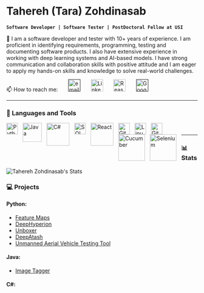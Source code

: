 # Tahereh (Tara) Zohdinasab

**`Software Developer | Software Tester | PostDoctoral Fellow at USI `**

🔭 I am a software developer and tester with 10+ years of experience. I am proficient in identifying requirements, programming, testing and documenting software products. I also have extensive experience in working with deep learning systems and AI-based models. I have strong communication and collaboration skills with positive attitude and I am eager to apply my hands-on skills and knowledge to solve real-world challenges.

📫 How to reach me:
&#8287;&#8287;&#8287;&#8287;&#8287;
<a href=""><img width="32px" alt="email" title="Email" src="https://imaginethatcreative.net/blog/wp-content/uploads/2023/06/2250206.png"/></a>
&#8287;&#8287;&#8287;&#8287;&#8287;
<a href="[https://www.linkedin.com/in/tahereh/](https://ch.linkedin.com/in/tahereh-zohdinasab-8458b191)"><img width="32px" alt="LinkedIn" title="LinkedIn" src="https://cdn.jsdelivr.net/gh/devicons/devicon@latest/icons/linkedin/linkedin-original.svg"/></a>
&#8287;&#8287;&#8287;&#8287;&#8287;
<a href="https://www.researchgate.net/profile/Tahereh_Zohdinasab"><img width="32px" alt="ReaserchGate" title="ReaserchGate" src="https://i.imgur.com/rAaUU6y.png"/></a>
&#8287;&#8287;&#8287;&#8287;&#8287;
<a href=""><img width="32px" alt="Google Scholar" title="Google Scholar" src="https://user-images.githubusercontent.com/66117993/96351906-8c452000-1084-11eb-926f-6536bd0c6d57.png"/></a>

---

### 🧰 Languages and Tools

<img align="left" alt="Python" title="Python" width="30px" style="padding-right:10px;" src="https://cdn.jsdelivr.net/gh/devicons/devicon/icons/python/python-plain.svg" />
<img align="left" alt="Java" title="Java" width="50px" style="padding-right:10px;" src="https://logowik.com/content/uploads/images/731_java.jpg" />
<img align="left" alt="C#" title="C#" width="60px" style="padding-right:10px;" src="https://www.codeguru.com/wp-content/uploads/2021/08/C-Sharp-Tutorials-696x392.png.webp" />
<img align="left" alt="SQL" title="SQL" width="30px" style="padding-right:10px;" src="https://e7.pngegg.com/pngimages/170/924/png-clipart-microsoft-sql-server-microsoft-azure-sql-database-microsoft-text-logo-thumbnail.png" />
<img align="left" alt="React" title="React" width="60px" style="padding-right:10px;" src="https://onextrapixel.com/wp-content/uploads/2016/04/reactjs-thumb.jpg" />
<img align="left" alt="Git" title="Git" width="30px" style="padding-right:10px;" src="https://cdn.jsdelivr.net/gh/devicons/devicon/icons/git/git-original.svg" />
<img align="left" alt="Linux" title="Linux" width="30px" style="padding-right:10px;" src="https://cdn.jsdelivr.net/gh/devicons/devicon/icons/linux/linux-original.svg" />
<img align="left" alt="GitHub" title="GitHub" width="30px" style="padding-right:10px;" src="https://cdn.jsdelivr.net/gh/devicons/devicon/icons/github/github-original.svg" />
<img align="left" alt="Cucumber" title="Cucumber" width="70px" style="padding-right:10px;" src="https://miro.medium.com/v2/resize:fit:1400/format:webp/1*oPCrD81z6KzgA20OhiTIQg.png" />
<img align="left" alt="Selenium" title="Selenium" width="70px" style="padding-right:10px;" src="https://qph.cf2.quoracdn.net/main-qimg-4f5756f35a58534b9fb7c131123855bb" />
<br />

---

### 📊 Stats


![Tahereh Zohdinasab's Stats](https://github-readme-stats.vercel.app/api?username=Zohdit&theme=vue-dark&show_icons=true&hide_border=true&count_private=true)

### 💻 Projects

#### Python:

- <a href="https://github.com/zohdit/feature-map">Feature Maps</a>
- <a href="https://github.com/zohdit/DeepHyperion">DeepHyperion</a>
- <a href="https://github.com/zohdit/unboxer">Unboxer</a>
- <a href="https://github.com/zohdit/DeepAtash">DeepAtash</a>
- <a href="https://github.com/zohdit/UAV-Testing-Competition">Unmanned Aerial Vehicle Testing Tool</a>

  
#### Java:

- <a href="https://github.com/zohdit/tagger">Image Tagger</a>


#### C#:

<!-- ![GitHub Streak](https://streak-stats.demolab.com?user=ForrestKnight&theme=gruvbox&border_radius=4.5) -->


<!--
**Zohdit/Zohdit** is a ✨ _special_ ✨ repository because its `README.md` (this file) appears on your GitHub profile.

<img align="left" alt="Java" width="30px" style="padding-right:10px;" src="https://cdn.jsdelivr.net/gh/devicons/devicon/icons/java/java-original.svg"/>

Here are some ideas to get you started:
    ### Hi there 👋
- 🔭 I’m currently working on ...
- 🌱 I’m currently learning ...
- 👯 I’m looking to collaborate on ...
- 🤔 I’m looking for help with ...
- 💬 Ask me about ...
- 📫 How to reach me: ...
- 😄 Pronouns: ...
- ⚡ Fun fact: ...
-->
    
